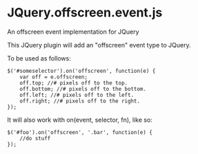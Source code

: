 JQuery.offscreen.event.js
=========================

An offscreen event implementation for JQuery

This JQuery plugin will add an "offscreen" event type to JQuery.

To be used as follows:

    $('#someselector').on('offscreen', function(e) {
        var off = e.offscreen;
        off.top; //# pixels off to the top.
        off.bottom; //# pixels off to the bottom.
        off.left; //# pixels off to the left.
        off.right; //# pixels off to the right.
    });
    
It will also work with on(event, selector, fn), like so:

    $('#foo').on('offscreen', '.bar', function(e) {
        //do stuff
    });

